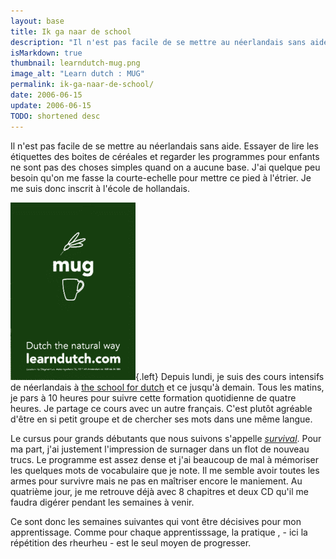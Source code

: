 ```yaml
---
layout: base
title: Ik ga naar de school
description: "Il n'est pas facile de se mettre au néerlandais sans aide. Essayer de lire les étiquettes des boites de céréales et regarder les programmes pour enfants ne "
isMarkdown: true
thumbnail: learndutch-mug.png
image_alt: "Learn dutch : MUG"
permalink: ik-ga-naar-de-school/
date: 2006-06-15
update: 2006-06-15
TODO: shortened desc 
---
```


Il n'est pas facile de se mettre au néerlandais sans aide. Essayer de lire les étiquettes des boites de céréales et regarder les programmes pour enfants ne sont pas des choses simples quand on a aucune base. J'ai quelque peu besoin qu'on me fasse la courte-echelle pour mettre ce pied à l'étrier. Je me suis donc inscrit à l'école de hollandais.

![Learn dutch : MUG](learndutch-mug.png){.left}
Depuis lundi, je suis des cours intensifs de néerlandais à [the school for dutch](http://www.learndutch.com/) et ce jusqu'à demain. Tous les matins, je pars à 10 heures pour suivre cette formation quotidienne de quatre heures. Je partage ce cours avec un autre français. C'est plutôt agréable d'être en si petit groupe et de chercher ses mots dans une même langue.

Le cursus pour grands débutants que nous suivons s'appelle *[survival](http://www.learndutch.com//specialcourses.cfm)*. Pour ma part, j'ai justement l'impression de surnager dans un flot de nouveau trucs. Le programme est assez dense et j'ai beaucoup de mal à mémoriser les quelques mots de vocabulaire que je note. Il me semble avoir toutes les armes pour survivre mais ne pas en maîtriser encore le maniement. Au quatrième jour, je me retrouve déjà avec 8 chapitres et deux CD qu'il me faudra digérer pendant les semaines à venir.

Ce sont donc les semaines suivantes qui vont être décisives pour mon apprentissage. Comme pour chaque apprentisssage, la pratique , - ici la répétition des rheurheu - est le seul moyen de progresser.